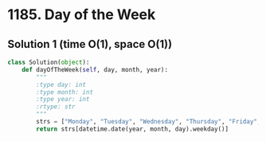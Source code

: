 # 1185. Day of the Week

## Solution 1 (time O(1), space O(1))

```python
class Solution(object):
    def dayOfTheWeek(self, day, month, year):
        """
        :type day: int
        :type month: int
        :type year: int
        :rtype: str
        """
        strs = ["Monday", "Tuesday", "Wednesday", "Thursday", "Friday", "Saturday", "Sunday"]
        return strs[datetime.date(year, month, day).weekday()]
```
